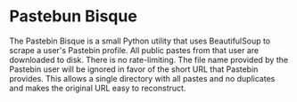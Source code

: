 # Pastebun Bisque
The Pastebin Bisque is a small Python utility that uses BeautifulSoup to scrape a user's Pastebin profile. All public pastes from that user are downloaded to disk. There is no rate-limiting. The file name provided by the Pastebin user will be ignored in favor of the short URL that Pastebin provides. This allows a single directory with all pastes and no duplicates and makes the original URL easy to reconstruct. 
